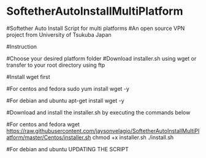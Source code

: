 # SoftetherAutoInstallMultiPlatform
#Softether Auto Install Script for multi platforms
#An open source VPN project from University of Tsukuba Japan

#Instruction

#Choose your desired platform folder
#Download installer.sh using wget or transfer to your root directory using ftp

#Install wget first

#For centos and fedora
sudo yum install wget -y

#For debian and ubuntu
apt-get install wget -y

#Download and install the installer.sh by executing the commands below

#For centos and fedora
wget https://raw.githubusercontent.com/jaysonvelagio/SoftetherAutoInstallMultiPlatform/master/Centos/installer.sh
chmod +x installer.sh
./install.sh

#For debian and ubuntu
UPDATING THE SCRIPT

